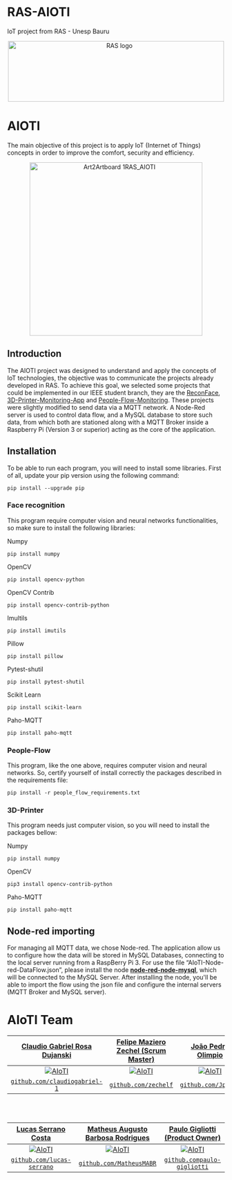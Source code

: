 # RAS-AIOTI
IoT project from RAS - Unesp Bauru

<p align="center">
  <a href="https://sites.google.com/unesp.br/rasunespbauru/home">
    <img src="https://user-images.githubusercontent.com/50799373/88114032-6396b280-cb89-11ea-9de9-656eb9bc2d31.png" alt="RAS logo" width="500" height="140">
  </a>
</p>

# AIOTI
The main objective of this project is to apply IoT (Internet of Things) concepts in order to improve the comfort, security and efficiency.

<p align="center">
  <img width="400" alt="Art2Artboard 1RAS_AIOTI" src="https://user-images.githubusercontent.com/72429343/124671306-ab424700-de8b-11eb-8635-2c0a1b7ce510.png">
</p>

## Introduction

The AIOTI project was designed to understand and apply the concepts of IoT technologies, the objective was to communicate the projects already developed in RAS. To achieve this goal, we selected some projects that could be implemented in our IEEE student branch, they are the [ReconFace](https://github.com/lucasrs21/ReconhecimentoFacial2), [3D-Printer-Monitoring-App](https://github.com/carloskadu/3D-Printer-Monitoring-App) and [People-Flow-Monitoring](https://github.com/FabricioAmoroso/People-Flow-Monitoring). These projects were slightly modified to send data via a MQTT network. A Node-Red server is used to control data flow, and a MySQL database to store such data, from which both are stationed along with a MQTT Broker inside a Raspberry Pi (Version 3 or superior) acting as the core of the application.

## Installation
To be able to run each program, you will need to install some libraries. First of all, update your pip version using the following command:
```
pip install --upgrade pip
```

### Face recognition

This program require computer vision and neural networks functionalities, so make sure to install the following libraries:

Numpy
```
pip install numpy
```

OpenCV
```
pip install opencv-python
```

OpenCV Contrib
```
pip install opencv-contrib-python
```

Imultils
```
pip install imutils
```

Pillow
```
pip install pillow
```

Pytest-shutil
```
pip install pytest-shutil
```

Scikit Learn
```
pip install scikit-learn
```

Paho-MQTT
```
pip install paho-mqtt
```


### People-Flow

This program, like the one above, requires computer vision and neural networks. So, certify yourself of install correctly the packages described in the requirements file:

```
pip install -r people_flow_requirements.txt
```

### 3D-Printer

This program needs just computer vision, so you will need to install the packages bellow:
 
Numpy
```
pip install numpy
```

OpenCV
```
pip3 install opencv-contrib-python
```

Paho-MQTT
```
pip install paho-mqtt
```

## Node-red importing

For managing all MQTT data, we chose Node-red. The application allow us to configure how the data will be stored in MySQL Databases, connecting to the local server running from a RaspBerry Pi 3.
For use the file “AIoTI-Node-red-DataFlow.json”, please install the node <a href="https://flows.nodered.org/node/node-red-node-mysql">**node-red-node-mysql**</a>, which will be connected to the MySQL Server. After installing the node, you'll be able to import the flow using the json file and configure the internal servers (MQTT Broker and MySQL server).


# AIoTI Team


| <a href="https://github.com/claudiogabriel-1" target="_blank">**Claudio Gabriel Rosa Dujanski**</a> | <a href="https://github.com/zechelf" target="_blank">**Felipe Maziero Zechel (Scrum Master)**</a> | <a href="https://github.com/JpZwAr" target="_blank">**João Pedro Olimpio**</a> |
| :---: |:---:| :---:|
| [![AIoTI](https://avatars.githubusercontent.com/u/72581866?v=4)](https://github.com/claudiogabriel-1)   | [![AIoTI](https://avatars.githubusercontent.com/u/51209420?v=4)](https://github.com/zechelf) | [![AIoTI](https://avatars.githubusercontent.com/u/54182167?v=4)](https://github.com/JpZwAr)  |
| <a href="https://github.com/claudiogabriel-1" target="_blank">`github.com/claudiogabriel-1`</a> | <a href="https://github.com/zechelf" target="_blank">`github.com/zechelf`</a> | <a href="https://github.com/JpZwAr" target="_blank">`github.com/JpZwAr`</a> |  
<br />
<br />

| <a href="https://github.com/lucas-serrano" target="_blank">**Lucas Serrano Costa**</a> | <a href="https://github.com/MatheusMABR" target="_blank">**Matheus Augusto Barbosa Rodrigues**</a> | <a href="https://github.com/paulo-gigliotti" target="_blank">**Paulo Gigliotti (Product Owner)**</a> |
| :---: |:---:| :---:|
| [![AIoTI](https://avatars.githubusercontent.com/u/72429343?v=4)](https://github.com/lucas-serrano)    | [![AIoTI](https://avatars.githubusercontent.com/u/55408283?v=4)](https://github.com/MatheusMABR) | [![AIoTI](https://avatars.githubusercontent.com/u/54952751?v=4)](https://github.com/paulo-gigliotti)  |
| <a href="https://github.com/lucas-serrano" target="_blank">`github.com/lucas-serrano`</a> | <a href="https://github.com/MatheusMABR" target="_blank">`github.com/MatheusMABR`</a> | <a href="https://github.com/paulo-gigliotti" target="_blank">`github.compaulo-gigliotti`</a> |
